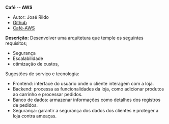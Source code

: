 **Café -- AWS**

* Autor: José Rildo
* [Github](https://github.com/jrildosilva/case-cafe-AWS)
* [Café-AWS](https://github.com/jrildosilva/case-cafe-AWS/edit/master/README.md) 

**Descrição:**
Desenvolver uma arquitetura que temple os seguintes requisitos;

* Segurança  
* Escalabilidade  
* otimização de custos,

Sugestões de serviço e tecnologia:

* Frontend: interface do usuário onde o cliente interagem com a loja.
* Backend: processa as funcionalidades da loja, como adicionar produtos ao carrinho e processar pedidos.
* Banco de dados: armazenar informações como detalhes dos registros de pedidos.
* Segurança: garantir a segurança dos dados dos clientes e proteger a loja contra ameaças.
